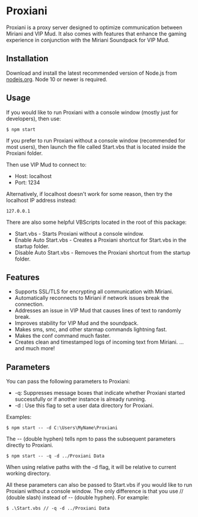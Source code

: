 # Proxiani
Proxiani is a proxy server designed to optimize communication between Miriani and VIP Mud. It also comes with features that enhance the gaming experience in conjunction with the Miriani Soundpack for VIP Mud.

## Installation
Download and install the latest recommended version of Node.js from [nodejs.org](https://nodejs.org/).
Node 10 or newer is required.

## Usage
If you would like to run Proxiani with a console window (mostly just for developers), then use:
```
$ npm start
```

If you prefer to run Proxiani without a console window (recommended for most users), then launch the file called Start.vbs that is located inside the Proxiani folder.

Then use VIP Mud to connect to:
- Host: localhost
- Port: 1234

Alternatively, if localhost doesn't work for some reason, then try the localhost IP address instead:
```
127.0.0.1
```

There are also some helpful VBScripts located in the root of this package:
- Start.vbs - Starts Proxiani without a console window.
- Enable Auto Start.vbs - Creates a Proxiani shortcut for Start.vbs in the startup folder.
- Disable Auto Start.vbs - Removes the Proxiani shortcut from the startup folder.

## Features
- Supports SSL/TLS for encrypting all communication with Miriani.
- Automatically reconnects to Miriani if network issues break the connection.
- Addresses an issue in VIP Mud that causes lines of text to randomly break.
- Improves stability for VIP Mud and the soundpack.
- Makes sms, smc, and other starmap commands lightning fast.
- Makes the conf command much faster.
- Creates clean and timestamped logs of incoming text from Miriani.
... and much more!

## Parameters
You can pass the following parameters to Proxiani:

- -q: Suppresses message boxes that indicate whether Proxiani started successfully or if another instance is already running.
- -d <directory>: Use this flag to set a user data directory for Proxiani.

Examples:
```
$ npm start -- -d C:\Users\MyName\Proxiani
```

The -- (double hyphen) tells npm to pass the subsequent parameters directly to Proxiani.

```
$ npm start -- -q -d ../Proxiani Data
```

When using relative paths with the -d flag, it will be relative to current working directory.

All these parameters can also be passed to Start.vbs if you would like to run Proxiani without a console window. The only difference is that you use // (double slash) instead of -- (double hyphen). For example:
```
$ .\Start.vbs // -q -d ../Proxiani Data
```
